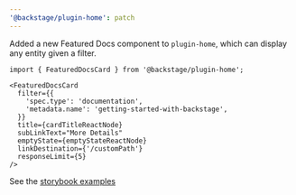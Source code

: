 ```yaml
---
'@backstage/plugin-home': patch
---
```


Added a new Featured Docs component to `plugin-home`, which can display any entity given a filter.

```
import { FeaturedDocsCard } from '@backstage/plugin-home';

<FeaturedDocsCard
  filter={{
    'spec.type': 'documentation',
    'metadata.name': 'getting-started-with-backstage',
  }}
  title={cardTitleReactNode}
  subLinkText="More Details"
  emptyState={emptyStateReactNode}
  linkDestination={'/customPath'}
  responseLimit={5}
/>
```

See the [storybook examples](https://backstage.io/storybook/?path=/story/plugins-home-components-featureddocs--default)
